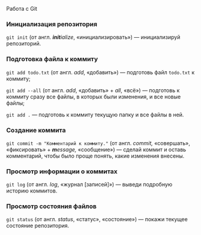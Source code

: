 Работа с Git

### Инициализация репозитория

`git init` (от англ. ***init**ialize*, «инициализировать») — инициализируй репозиторий.

### Подготовка файла к коммиту

`git add todo.txt` (от англ. *add*, «добавить») — подготовь файл `todo.txt` к коммиту;

`git add --all` (от англ. *add*, «добавить» + *all*, «всё») — подготовь к коммиту сразу все файлы, в которых были изменения, и все новые файлы;

`git add .` — подготовь к коммиту текущую папку и все файлы в ней.

### Создание коммита

`git commit -m "Комментарий к коммиту."` (от англ. *commit,* «совершать», «фиксировать» + ***m**essage,* «сообщение») — сделай коммит и оставь комментарий, чтобы было проще понять, какие изменения внесены.

### Просмотр информации о коммитах

`git log` (от англ. *log*, «журнал [записей]») — выведи подробную историю коммитов.

### Просмотр состояния файлов

`git status` (от англ. *status*, «статус», «состояние») — покажи текущее состояние репозитория.